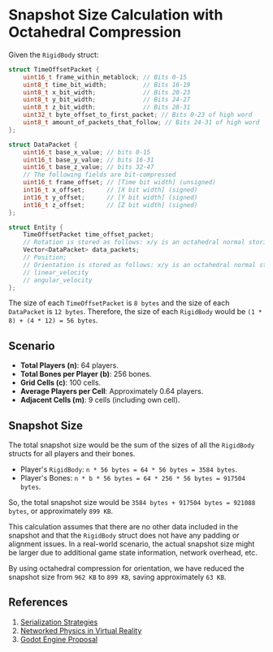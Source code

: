 # Snapshot Size Calculation with Octahedral Compression

Given the `RigidBody` struct:

```cpp
struct TimeOffsetPacket {
    uint16_t frame_within_metablock; // Bits 0-15
    uint8_t time_bit_width;          // Bits 16-19
    uint8_t x_bit_width;             // Bits 20-23
    uint8_t y_bit_width;             // Bits 24-27
    uint8_t z_bit_width;             // Bits 28-31
    uint32_t byte_offset_to_first_packet; // Bits 0-23 of high word
    uint8_t amount_of_packets_that_follow; // Bits 24-31 of high word
};

struct DataPacket {
    uint16_t base_x_value; // bits 0-15
    uint16_t base_y_value; // bits 16-31
    uint16_t base_z_value; // bits 32-47
    // The following fields are bit-compressed
    uint16_t frame_offset; // [Time bit width] (unsigned)
    int16_t x_offset;      // [X bit width] (signed)
    int16_t y_offset;      // [Y bit width] (signed)
    int16_t z_offset;      // [Z bit width] (signed)
};

struct Entity {
    TimeOffsetPacket time_offset_packet;
    // Rotation is stored as follows: x/y is an octahedral normal storing axis, while z is the rotation. Converting from this to quaternion is extremely efficient.
    Vector<DataPacket> data_packets;
    // Position;
    // Orientation is stored as follows: x/y is an octahedral normal storing axis, while z is the rotation. Converting from this to quaternion is extremely efficient.
    // linear_velocity
    // angular_velocity
};
```

The size of each `TimeOffsetPacket` is `8 bytes` and the size of each `DataPacket` is `12 bytes`. Therefore, the size of each `RigidBody` would be `(1 * 8) + (4 * 12) = 56 bytes`.

## Scenario

- **Total Players (n)**: 64 players.
- **Total Bones per Player (b)**: 256 bones.
- **Grid Cells (c)**: 100 cells.
- **Average Players per Cell**: Approximately 0.64 players.
- **Adjacent Cells (m)**: 9 cells (including own cell).

## Snapshot Size

The total snapshot size would be the sum of the sizes of all the `RigidBody` structs for all players and their bones.

- Player's `RigidBody`: `n * 56 bytes = 64 * 56 bytes = 3584 bytes`.
- Player's Bones: `n * b * 56 bytes = 64 * 256 * 56 bytes = 917504 bytes`.

So, the total snapshot size would be `3584 bytes + 917504 bytes = 921088 bytes`, or approximately `899 KB`.

This calculation assumes that there are no other data included in the snapshot and that the `RigidBody` struct does not have any padding or alignment issues. In a real-world scenario, the actual snapshot size might be larger due to additional game state information, network overhead, etc. 

By using octahedral compression for orientation, we have reduced the snapshot size from `962 KB` to `899 KB`, saving approximately `63 KB`.

## References

1. [Serialization Strategies](https://gafferongames.com/post/serialization_strategies/)
2. [Networked Physics in Virtual Reality](https://www.youtube.com/watch?v=sx4IIQL0x7c)
3. [Godot Engine Proposal](https://github.com/godotengine/godot-proposals/issues/3375)